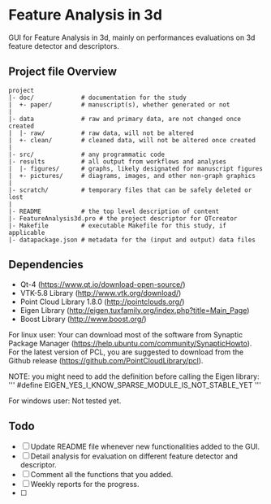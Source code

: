 Feature Analysis in 3d
=================
GUI for Feature Analysis in 3d, mainly on performances evaluations on 3d feature detector and descriptors.

Project file Overview
---------------------

    project
    |- doc/             # documentation for the study
    |  +- paper/        # manuscript(s), whether generated or not
    |
    |- data             # raw and primary data, are not changed once created 
    |  |- raw/          # raw data, will not be altered
    |  +- clean/        # cleaned data, will not be altered once created
    |
    |- src/             # any programmatic code
    |- results          # all output from workflows and analyses
    |  |- figures/      # graphs, likely designated for manuscript figures
    |  +- pictures/     # diagrams, images, and other non-graph graphics
    |
    |- scratch/         # temporary files that can be safely deleted or lost
    |
    |- README           # the top level description of content
    |- FeatureAnalysis3d.pro # the project descriptor for QTcreator
    |- Makefile         # executable Makefile for this study, if applicable
    |- datapackage.json # metadata for the (input and output) data files 


Dependencies
------------
* Qt-4 (https://www.qt.io/download-open-source/)
* VTK-5.8 Library (http://www.vtk.org/download/)
* Point Cloud Library 1.8.0 (http://pointclouds.org/) 
* Eigen Library (http://eigen.tuxfamily.org/index.php?title=Main_Page)
* Boost Library (http://www.boost.org/)

For linux user:
Your can download most of the software from Synaptic Package Manager (https://help.ubuntu.com/community/SynapticHowto). For the latest version of PCL, you are suggested to download from the Github release (https://github.com/PointCloudLibrary/pcl). 

NOTE: you might need to add the definition before calling the Eigen library:
	''' #define EIGEN_YES_I_KNOW_SPARSE_MODULE_IS_NOT_STABLE_YET '''

For windows user: Not tested yet. 

Todo
----
- [ ] Update README file whenever new functionalities added to the GUI.
- [ ] Detail analysis for evaluation on different feature detector and descriptor.
- [ ] Comment all the functions that you added.
- [ ] Weekly reports for the progress.
- [ ] 



